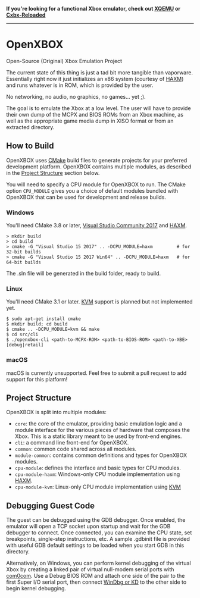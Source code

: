 **If you're looking for a functional Xbox emulator, check out [XQEMU](http://xqemu.com/) or [Cxbx-Reloaded](https://github.com/Cxbx-Reloaded/Cxbx-Reloaded)**

---

# OpenXBOX
Open-Source (Original) Xbox Emulation Project

The current state of this thing is just a tad bit more tangible than vaporware.
Essentially right now it just initializes an x86 system (courtesy of
[HAXM](https://github.com/intel/haxm)) and runs whatever is in ROM, which is
provided by the user.

No networking, no audio, no graphics, no games... yet ;).

The goal is to emulate the Xbox at a low level. The user will have to provide
their own dump of the MCPX and BIOS ROMs from an Xbox machine, as well as the
appropriate game media dump in XISO format or from an extracted directory.

How to Build
------------
OpenXBOX uses [CMake](https://cmake.org/) build files to generate projects for
your preferred development platform. OpenXBOX contains multiple modules, as
described in the [Project Structure](#project-structure) section below.

You will need to specify a CPU module for OpenXBOX to run. The CMake option
`CPU_MODULE` gives you a choice of default modules bundled with OpenXBOX that
can be used for development and release builds.

### Windows
You'll need CMake 3.8 or later, [Visual Studio Community 2017](https://www.visualstudio.com/downloads/)
and [HAXM](https://software.intel.com/en-us/articles/intel-hardware-accelerated-execution-manager-intel-haxm).
```
> mkdir build
> cd build
> cmake -G "Visual Studio 15 2017" .. -DCPU_MODULE=haxm         # for 32-bit builds
> cmake -G "Visual Studio 15 2017 Win64" .. -DCPU_MODULE=haxm   # for 64-bit builds
```
The .sln file will be generated in the build folder, ready to build.

### Linux
You'll need CMake 3.1 or later. [KVM](https://www.linux-kvm.org/page/Main_Page)
support is planned but not implemented yet.

```
$ sudo apt-get install cmake
$ mkdir build; cd build
$ cmake .. -DCPU_MODULE=kvm && make
$ cd src/cli
$ ./openxbox-cli <path-to-MCPX-ROM> <path-to-BIOS-ROM> <path-to-XBE> [debug|retail]
```

### macOS
macOS is currently unsupported. Feel free to submit a pull request to add
support for this platform!

Project Structure
-----------------
OpenXBOX is split into multiple modules:
- `core`: the core of the emulator, providing basic emulation logic and a
module interface for the various pieces of hardware that composes the Xbox.
This is a static library meant to be used by front-end engines.
- `cli`: a command line front-end for OpenXBOX.
- `common`: common code shared across all modules.
- `module-common`: contains common definitions and types for OpenXBOX modules.
- `cpu-module`: defines the interface and basic types for CPU modules.
- `cpu-module-haxm`: Windows-only CPU module implementation using [HAXM](https://github.com/intel/haxm).
- `cpu-module-kvm`: Linux-only CPU module implementation using [KVM](https://www.kernel.org/doc/Documentation/virtual/kvm/api.txt)

Debugging Guest Code
--------------------
The guest can be debugged using the GDB debugger. Once enabled, the emulator
will open a TCP socket upon startup and wait for the GDB debugger to connect.
Once connected, you can examine the CPU state, set breakpoints, single-step
instructions, etc. A sample .gdbinit file is provided with useful GDB default
settings to be loaded when you start GDB in this directory.

Alternatively, on Windows, you can perform kernel debugging of the virtual Xbox
by creating a linked pair of virtual null-modem serial ports with [com0com](http://com0com.sourceforge.net/).
Use a Debug BIOS ROM and attach one side of the pair to the first Super I/O
serial port, then connect [WinDbg or KD](https://docs.microsoft.com/en-us/windows-hardware/drivers/debugger/)
to the other side to begin kernel debugging.
